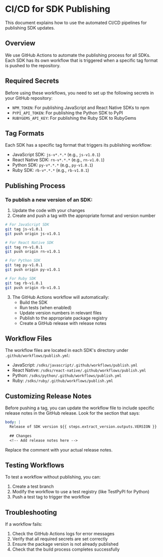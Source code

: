 # CI/CD for SDK Publishing

This document explains how to use the automated CI/CD pipelines for publishing SDK updates.

## Overview

We use GitHub Actions to automate the publishing process for all SDKs. Each SDK has its own workflow that is triggered when a specific tag format is pushed to the repository.

## Required Secrets

Before using these workflows, you need to set up the following secrets in your GitHub repository:

- `NPM_TOKEN`: For publishing JavaScript and React Native SDKs to npm
- `PYPI_API_TOKEN`: For publishing the Python SDK to PyPI
- `RUBYGEMS_API_KEY`: For publishing the Ruby SDK to RubyGems

## Tag Formats

Each SDK has a specific tag format that triggers its publishing workflow:

- JavaScript SDK: `js-v*.*.*` (e.g., `js-v1.0.1`)
- React Native SDK: `rn-v*.*.*` (e.g., `rn-v1.0.1`)
- Python SDK: `py-v*.*.*` (e.g., `py-v1.0.1`)
- Ruby SDK: `rb-v*.*.*` (e.g., `rb-v1.0.1`)

## Publishing Process

### To publish a new version of an SDK:

1. Update the code with your changes
2. Create and push a tag with the appropriate format and version number

```bash
# For JavaScript SDK
git tag js-v1.0.1
git push origin js-v1.0.1

# For React Native SDK
git tag rn-v1.0.1
git push origin rn-v1.0.1

# For Python SDK
git tag py-v1.0.1
git push origin py-v1.0.1

# For Ruby SDK
git tag rb-v1.0.1
git push origin rb-v1.0.1
```

3. The GitHub Actions workflow will automatically:
   - Build the SDK
   - Run tests (when enabled)
   - Update version numbers in relevant files
   - Publish to the appropriate package registry
   - Create a GitHub release with release notes

## Workflow Files

The workflow files are located in each SDK's directory under `.github/workflows/publish.yml`:

- JavaScript: `/sdks/javascript/.github/workflows/publish.yml`
- React Native: `/sdks/react-native/.github/workflows/publish.yml`
- Python: `/sdks/python/.github/workflows/publish.yml`
- Ruby: `/sdks/ruby/.github/workflows/publish.yml`

## Customizing Release Notes

Before pushing a tag, you can update the workflow file to include specific release notes in the GitHub release. Look for the section that says:

```yaml
body: |
  Release of SDK version ${{ steps.extract_version.outputs.VERSION }}
  
  ## Changes
  <!-- Add release notes here -->
```

Replace the comment with your actual release notes.

## Testing Workflows

To test a workflow without publishing, you can:

1. Create a test branch
2. Modify the workflow to use a test registry (like TestPyPI for Python)
3. Push a test tag to trigger the workflow

## Troubleshooting

If a workflow fails:

1. Check the GitHub Actions logs for error messages
2. Verify that all required secrets are set correctly
3. Ensure the package version is not already published
4. Check that the build process completes successfully